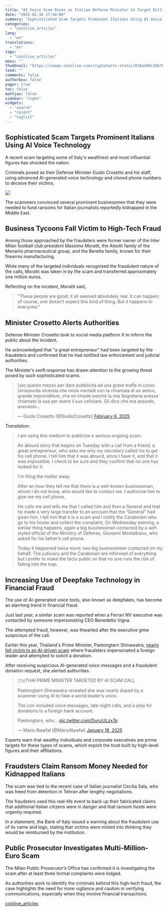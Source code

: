 ```yaml
---
title: "AI Voice Scam Poses as Italian Defense Minister to Target Billionaires and Business Leaders"
date: "2025-02-10 17:44:06"
summary: "Sophisticated Scam Targets Prominent Italians Using AI Voice TechnologyA recent scam targeting some of Italy's wealthiest and most influential figures has shocked the nation. Criminals posed as their Defense Minister Guido Crosetto and his staff, using advanced AI-generated voice technology and cloned phone numbers to deceive their victims.The scammers convinced..."
categories:
  - "coinlive_articles"
lang:
  - "en"
translations:
  - "en"
tags:
  - "coinlive_articles"
menu: ""
thumbnail: "https://image.coinlive.com/cryptotwits-static/818a4d0c36676e664171c7f57911ff26.jpeg"
lead: ""
comments: false
authorbox: false
pager: true
toc: false
mathjax: false
sidebar: "right"
widgets:
  - "search"
  - "recent"
  - "taglist"
---
```


Sophisticated Scam Targets Prominent Italians Using AI Voice Technology
-----------------------------------------------------------------------

A recent scam targeting some of Italy's wealthiest and most influential figures has shocked the nation.

Criminals posed as their Defense Minister Guido Crosetto and his staff, using advanced AI-generated voice technology and cloned phone numbers to deceive their victims.

![](https://image.coinlive.com/cryptotwits-static/a33fe5e9ed8f70b7bb197bc198e9ee5b.jpg)

The scammers convinced several prominent businessmen that they were needed to fund ransoms for Italian journalists reportedly kidnapped in the Middle East.

Business Tycoons Fall Victim to High-Tech Fraud
-----------------------------------------------

Among those approached by the fraudsters were former owner of the Inter Milan football club president Massimo Moratti, the Aleotti family of the Menarini pharmaceutical group, and the Beretta family, known for their firearms manufacturing.

While many of the targeted individuals recognised the fraudulent nature of the calls, Moratti was taken in by the scam and transferred approximately one million euros.

Reflecting on the incident, Moratti said,

> "These people are good; it all seemed absolutely real. It can happen; of course, one doesn’t expect this kind of thing. But it happens to everyone."

Minister Crosetto Alerts Authorities
------------------------------------

Defense Minister Crosetto took to social media platform X to inform the public about the incident.

He acknowledged that "a great entrepreneur" had been targeted by the fraudsters and confirmed that he had notified law enforcement and judicial authorities.

The Minister’s swift response has drawn attention to the growing threat posed by such sophisticated scams.

> Uso questo mezzo per dare pubblicità ad una grave truffa in corso.  
> Un’assurda vicenda che inizia martedì con la chiamata di un amico, grande imprenditore, che mi chiede perché la mia Segreteria avesse chiamato la sua per avere il suo cellulare. Gli dico che era assurdo, avendolo…
> 
> — Guido Crosetto (@GuidoCrosetto) [February 6, 2025](https://twitter.com/GuidoCrosetto/status/1887549769649893661?ref_src=twsrc%5Etfw)

*Translation:*

> I am using this medium to publicize a serious ongoing scam.  
>   
> An absurd story that begins on Tuesday with a call from a friend, a great entrepreneur, who asks me why my secretary called his to get his cell phone. I tell him that it was absurd, since I have it, and that it was impossible. I check to be sure and they confirm that no one has looked for it.  
>   
> I'm filing the matter away.  
>   
> After an hour they tell me that there is a well-known businessman, whom I do not know, who would like to contact me. I authorize him to give me my cell phone.  
>   
> He calls me and tells me that I called him and then a General and that he made a very large transfer to an account that the “General” had given him. I tell him that it is a scam and I notify the Carabinieri who go to his house and collect the complaint. On Wednesday evening, a similar thing happens, again a big businessman contacted by a self-styled official of the Ministry of Defense, Giovanni Montalbano, who asked for his father’s cell phone.  
>   
> Today it happened twice more: two big businessmen contacted on my behalf. The judiciary and the Carabinieri are informed of everything but I prefer to make the facts public so that no one runs the risk of falling into the trap.

Increasing Use of Deepfake Technology in Financial Fraud
--------------------------------------------------------

The use of AI-generated voice tools, also known as deepfakes, has become an alarming trend in financial fraud.

Just last year, a similar scam was reported when a Ferrari NV executive was contacted by someone impersonating CEO Benedetto Vigna.

The attempted fraud, however, was thwarted after the executive grew suspicious of the call.

Earlier this year, Thailand's Prime Minister, Paetongtarn Shinawatra, [nearly fell victim to an AI-driven scam](https://www.coinlive.com/news/ai-scams-on-the-rise-thai-prime-minister-nearly-fooled) where fraudsters impersonated a foreign leader and attempted to solicit a donation.

After receiving suspicious AI-generated voice messages and a fraudulent donation request, she alerted authorities.

> 🇹🇭THAI PRIME MINISTER TARGETED BY AI SCAM CALL  
>   
> Paetongtarn Shinawatra revealed she was nearly duped by a scammer using AI to fake a world leader’s voice.  
>   
> The con included voice messages, late-night calls, and a plea for donations to a foreign bank account.  
>   
> Paetongtarn, who… [pic.twitter.com/DunzULzx7p](https://t.co/DunzULzx7p)
> 
> — Mario Nawfal (@MarioNawfal) [January 18, 2025](https://twitter.com/MarioNawfal/status/1880534690370867569?ref_src=twsrc%5Etfw)

Experts warn that wealthy individuals and corporate executives are prime targets for these types of scams, which exploit the trust built by high-level figures and their affiliations.

Fraudsters Claim Ransom Money Needed for Kidnapped Italians
-----------------------------------------------------------

The scam was tied to the recent case of Italian journalist Cecilia Sala, who was freed from detention in Tehran after lengthy negotiations.

The fraudsters used this real-life event to back up their fabricated claims that additional Italian citizens were in danger and that ransom funds were urgently required.

In a statement, the Bank of Italy issued a warning about the fraudulent use of its name and logo, stating that victims were misled into thinking they would be reimbursed by the institution.

Public Prosecutor Investigates Multi-Million-Euro Scam
------------------------------------------------------

The Milan Public Prosecutor’s Office has confirmed it is investigating the scam after at least three formal complaints were lodged.

As authorities work to identify the criminals behind this high-tech fraud, the case highlights the need for more vigilance and caution in verifying communications, especially when they involve financial transactions.

[coinlive_articles](https://www.coinlive.com/news/ai-voice-scam-poses-as-italian-defense-minister-to-target)
